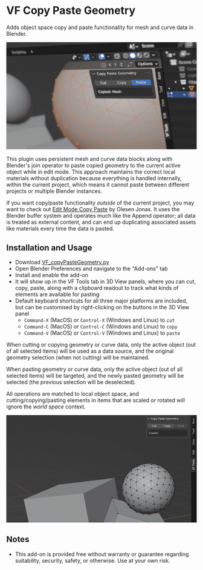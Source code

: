 # VF Copy Paste Geometry
Adds object space copy and paste functionality for mesh and curve data in Blender.

![Screenshot of the Blender 3D View and the VF Copy Paste Geometry plugin interface; the paste command is highlighted with pasted geometry selected in the background](images/banner.jpg)

This plugin uses persistent mesh and curve data blocks along with Blender's join operator to paste copied geometry to the current active object while in edit mode. This approach maintains the correct local materials without duplication because everything is handled internally, within the current project, which means it cannot paste between different projects or multiple Blender instances.

If you want copy/paste functionality _outside_ of the current project, you may want to check out [Edit Mode Copy Paste](https://github.com/OlesenJonas/Blender_EditModeCopyPaste) by Olesen Jonas. It uses the Blender buffer system and operates much like the Append operator; all data is treated as external content, and can end up duplicating associated assets like materials every time the data is pasted.

## Installation and Usage
- Download [VF_copyPasteGeometry.py](https://raw.githubusercontent.com/jeinselenVF/VF-BlenderCopyPasteGeometry/main/VF_copyPasteGeometry.py)
- Open Blender Preferences and navigate to the "Add-ons" tab
- Install and enable the add-on
- It will show up in the VF Tools tab in 3D View panels, where you can cut, copy, paste, along with a clipboard readout to track what kinds of elements are available for pasting
- Default keyboard shortcuts for all three major platforms are included, but can be customised by right-clicking on the buttons in the 3D View panel
  - `Command-X` (MacOS) or `Control-X` (Windows and Linux) to `cut`
  - `Command-C` (MacOS) or `Control-C` (Windows and Linux) to `copy`
  - `Command-V` (MacOS) or `Control-V` (Windows and Linux) to `paste`

When cutting or copying geometry or curve data, only the active object (out of all selected items) will be used as a data source, and the original geometry selection (when not cutting) will be maintained.

When pasting geometry or curve data, only the active object (out of all selected items) will be targeted, and the newly pasted geometry will be selected (the previous selection will be deselected).

All operations are matched to local object space, and cutting/copying/pasting elements in items that are scaled or rotated will ignore the _world space_ context.

![Simple demo showing geometry being copied and pasted between two mesh items with different scales and orientations](images/demo.gif)

## Notes

- This add-on is provided free without warranty or guarantee regarding suitability, security, safety, or otherwise. Use at your own risk.
